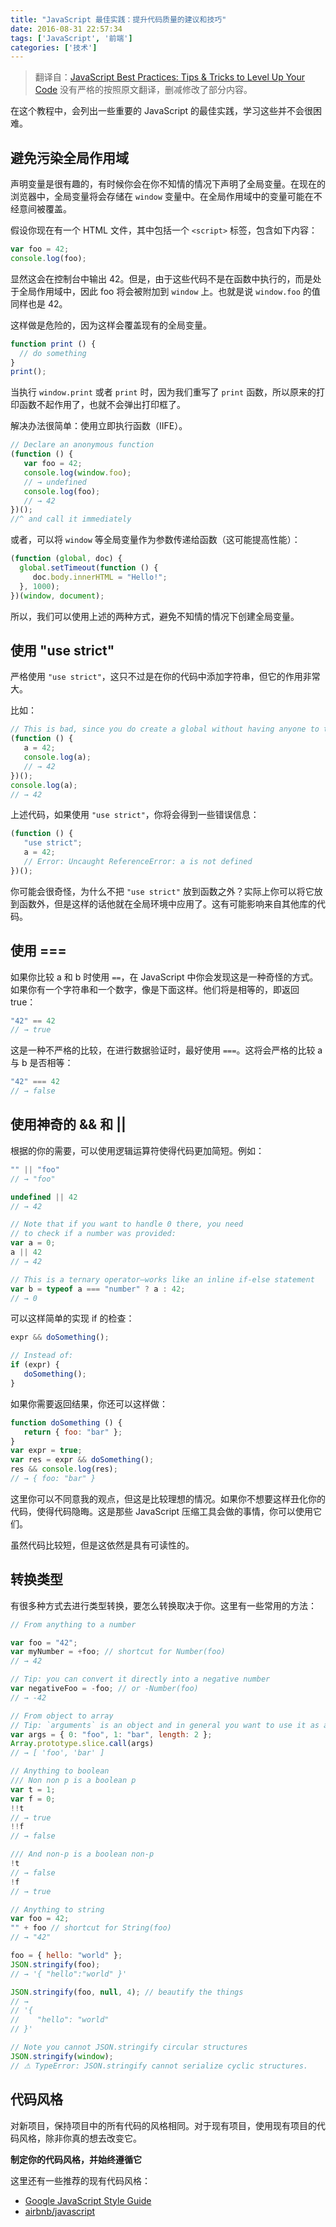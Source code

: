 ```yaml
---
title: "JavaScript 最佳实践：提升代码质量的建议和技巧"
date: 2016-08-31 22:57:34
tags: ['JavaScript', '前端']
categories: ['技术']
---
```


> 翻译自：[JavaScript Best Practices: Tips & Tricks to Level Up Your Code](https://www.codementor.io/javascript/tutorial/javascript-best-practices)
> 没有严格的按照原文翻译，删减修改了部分内容。

在这个教程中，会列出一些重要的 JavaScript 的最佳实践，学习这些并不会很困难。

## 避免污染全局作用域
声明变量是很有趣的，有时候你会在你不知情的情况下声明了全局变量。在现在的浏览器中，全局变量将会存储在 `window` 变量中。在全局作用域中的变量可能在不经意间被覆盖。

<!--more-->

假设你现在有一个 HTML 文件，其中包括一个 `<script>` 标签，包含如下内容：

``` js
var foo = 42;
console.log(foo);
```

显然这会在控制台中输出 42。但是，由于这些代码不是在函数中执行的，而是处于全局作用域中，因此 foo 将会被附加到 `window` 上。也就是说 `window.foo` 的值同样也是 42。

这样做是危险的，因为这样会覆盖现有的全局变量。

``` js
function print () {
  // do something
}
print();
```

当执行 `window.print` 或者 `print` 时，因为我们重写了 `print` 函数，所以原来的打印函数不起作用了，也就不会弹出打印框了。

解决办法很简单：使用立即执行函数（IIFE）。

``` js
// Declare an anonymous function
(function () {
   var foo = 42;
   console.log(window.foo);
   // → undefined
   console.log(foo);
   // → 42
})();
//^ and call it immediately
```

或者，可以将 `window` 等全局变量作为参数传递给函数（这可能提高性能）：

``` js
(function (global, doc) {
  global.setTimeout(function () {
     doc.body.innerHTML = "Hello!";
  }, 1000);
})(window, document);
```

所以，我们可以使用上述的两种方式，避免不知情的情况下创建全局变量。

## 使用 "use strict"
严格使用 `"use strict"`，这只不过是在你的代码中添加字符串，但它的作用非常大。

比如：

``` js
// This is bad, since you do create a global without having anyone to tell you
(function () {
   a = 42;
   console.log(a);
   // → 42
})();
console.log(a);
// → 42
```

上述代码，如果使用 `"use strict"`，你将会得到一些错误信息：

``` js
(function () {
   "use strict";
   a = 42;
   // Error: Uncaught ReferenceError: a is not defined
})();
```

你可能会很奇怪，为什么不把 `"use strict"` 放到函数之外？实际上你可以将它放到函数外，但是这样的话他就在全局环境中应用了。这有可能影响来自其他库的代码。

## 使用 ===
如果你比较 a 和 b 时使用 `==`，在 JavaScript 中你会发现这是一种奇怪的方式。如果你有一个字符串和一个数字，像是下面这样。他们将是相等的，即返回 true：

``` js
"42" == 42
// → true
```

这是一种不严格的比较，在进行数据验证时，最好使用 `===`。这将会严格的比较 a 与 b 是否相等：

``` js
"42" === 42
// → false
```

## 使用神奇的 && 和 ||
根据的你的需要，可以使用逻辑运算符使得代码更加简短。例如：

``` js
"" || "foo"
// → "foo"

undefined || 42
// → 42

// Note that if you want to handle 0 there, you need
// to check if a number was provided:
var a = 0;
a || 42
// → 42

// This is a ternary operator—works like an inline if-else statement
var b = typeof a === "number" ? a : 42;
// → 0
```

可以这样简单的实现 if 的检查：

``` js
expr && doSomething();

// Instead of:
if (expr) {
   doSomething();
}
```

如果你需要返回结果，你还可以这样做：

``` js
function doSomething () {
   return { foo: "bar" };
}
var expr = true;
var res = expr && doSomething();
res && console.log(res);
// → { foo: "bar" }
```

这里你可以不同意我的观点，但这是比较理想的情况。如果你不想要这样丑化你的代码，使得代码隐晦。这是那些 JavaScript 压缩工具会做的事情，你可以使用它们。

虽然代码比较短，但是这依然是具有可读性的。

## 转换类型
有很多种方式去进行类型转换，要怎么转换取决于你。这里有一些常用的方法：

``` js
// From anything to a number

var foo = "42";
var myNumber = +foo; // shortcut for Number(foo)
// → 42

// Tip: you can convert it directly into a negative number
var negativeFoo = -foo; // or -Number(foo)
// → -42

// From object to array
// Tip: `arguments` is an object and in general you want to use it as array
var args = { 0: "foo", 1: "bar", length: 2 };
Array.prototype.slice.call(args)
// → [ 'foo', 'bar' ]

// Anything to boolean
/// Non non p is a boolean p
var t = 1;
var f = 0;
!!t
// → true
!!f
// → false

/// And non-p is a boolean non-p
!t
// → false
!f
// → true

// Anything to string
var foo = 42;
"" + foo // shortcut for String(foo)
// → "42"

foo = { hello: "world" };
JSON.stringify(foo);
// → '{ "hello":"world" }'

JSON.stringify(foo, null, 4); // beautify the things
// →
// '{
//    "hello": "world"
// }'

// Note you cannot JSON.stringify circular structures
JSON.stringify(window);
// ⚠ TypeError: JSON.stringify cannot serialize cyclic structures.
```

## 代码风格
对新项目，保持项目中的所有代码的风格相同。对于现有项目，使用现有项目的代码风格，除非你真的想去改变它。

**制定你的代码风格，并始终遵循它**

这里还有一些推荐的现有代码风格：

- [Google JavaScript Style Guide](https://google.github.io/styleguide/javascriptguide.xml)
- [airbnb/javascript](https://github.com/airbnb/javascript)


